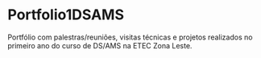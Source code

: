 # Portfolio1DSAMS
Portfólio com palestras/reuniões, visitas técnicas e projetos realizados no primeiro ano do curso de DS/AMS na ETEC Zona Leste.
